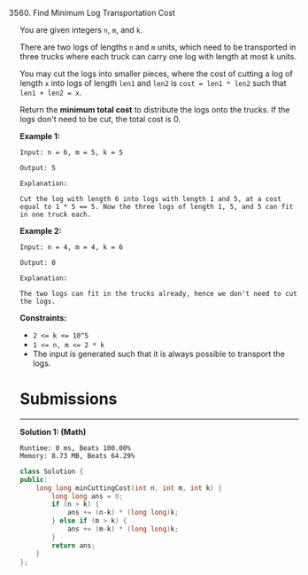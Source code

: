 3560. Find Minimum Log Transportation Cost

You are given integers `n`, `m`, and `k`.

There are two logs of lengths `n` and `m` units, which need to be transported in three trucks where each truck can carry one log with length at most k units.

You may cut the logs into smaller pieces, where the cost of cutting a log of length `x` into logs of length `len1` and `len2` is `cost = len1 * len2` such that `len1 + len2 = x`.

Return the **minimum total cost** to distribute the logs onto the trucks. If the logs don't need to be cut, the total cost is 0.

 

**Example 1:**
```
Input: n = 6, m = 5, k = 5

Output: 5

Explanation:

Cut the log with length 6 into logs with length 1 and 5, at a cost equal to 1 * 5 == 5. Now the three logs of length 1, 5, and 5 can fit in one truck each.
```

**Example 2:**
```
Input: n = 4, m = 4, k = 6

Output: 0

Explanation:

The two logs can fit in the trucks already, hence we don't need to cut the logs.
```
 

**Constraints:**

* `2 <= k <= 10^5`
* `1 <= n, m <= 2 * k`
* The input is generated such that it is always possible to transport the logs.

# Submissions
---
**Solution 1: (Math)**
```
Runtime: 0 ms, Beats 100.00%
Memory: 8.73 MB, Beats 64.29%
```
```c++
class Solution {
public:
    long long minCuttingCost(int n, int m, int k) {
        long long ans = 0;
        if (n > k) {
            ans += (n-k) * (long long)k;
        } else if (m > k) {
            ans += (m-k) * (long long)k;
        }
        return ans;
    }
};
```
